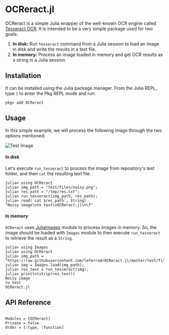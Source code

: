 # OCReract.jl

OCReract is a simple Julia wrapper of the well-known OCR engine called [Tesseract OCR](https://github.com/tesseract-ocr/tesseract). It is intended to be a very simple package used for two goals:

1. **In disk:** Run `tesseract` command from a Julia session to load an image in disk and write the results in a text file.
2. **In memory:** Process an image loaded in memory and get OCR results as a string in a Julia session.

## Installation

It can be installed using the Julia package manager. From the Julia REPL, type `]` to enter the Pkg REPL mode and run:
```julia-repl
pkg> add OCReract
```

## Usage

In this simple example, we will process the following image through the two options mentioned:

![Test Image](https://raw.githubusercontent.com/leferrad/OCReract.jl/master/test/files/noisy.png)

#### In disk

Let's execute `run_tesseract` to process the image from repository's test folder, and then `cat` the resulting text file.

```julia-repl
julia> using OCReract
julia> img_path = "test/files/noisy.png";
julia> res_path = "/tmp/res.txt";
julia> run_tesseract(img_path, res_path);
julia> read(`cat $res_path`, String)
"Noisy image\nto test\nOCReract.jl\n\f"
```

#### In memory

`OCReract` uses [JuliaImages](https://juliaimages.org/latest/) module to process images in memory. So, the image should be loaded with `Images` module to then execute `run_tesseract` to retrieve the result as a `String`.

```julia-repl
julia> using Images
julia> using OCReract
julia> img_path = "https://raw.githubusercontent.com/leferrad/OCReract.jl/master/test/files/noisy.png";
julia> img = Images.load(img_path);
julia> res_text = run_tesseract(img);
julia> println(strip(res_text))
Noisy image
to test
OCReract.jl

```

## API Reference

```@index
```

```@autodocs
Modules = [OCReract]
Private = false
Order = [:type, :function]
```
